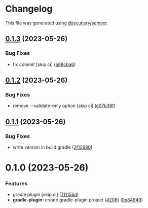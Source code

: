 # Changelog

This file was generated using [@jscutlery/semver](https://github.com/jscutlery/semver).

## [0.1.3](https://github.com/khalilou88/jnxplus/compare/gradle-plugin-0.1.2...gradle-plugin-0.1.3) (2023-05-26)


### Bug Fixes

* fix commit [skip ci] ([a98cba6](https://github.com/khalilou88/jnxplus/commit/a98cba678d5b11ca3f74dc27eeb4ead818211768))



## [0.1.2](https://github.com/khalilou88/jnxplus/compare/gradle-plugin-0.1.1...gradle-plugin-0.1.2) (2023-05-26)


### Bug Fixes

* remove --validate-only option [skip ci] ([e07b36f](https://github.com/khalilou88/jnxplus/commit/e07b36f2635f7842534ff6598ba1b4e56343930e))



## [0.1.1](https://github.com/khalilou88/jnxplus/compare/gradle-plugin-0.1.0...gradle-plugin-0.1.1) (2023-05-26)


### Bug Fixes

* write version in build gradle ([2f12986](https://github.com/khalilou88/jnxplus/commit/2f129867d6fdd6f7984e895337cde7a121e462ca))



# 0.1.0 (2023-05-26)


### Features

* gradle plugin [skip ci] ([711156d](https://github.com/khalilou88/jnxplus/commit/711156df4d51838da39ccfe5181398048c3d5b4b))
* **gradle-plugin:** create gradle-plugin project ([#208](https://github.com/khalilou88/jnxplus/issues/208)) ([0e84849](https://github.com/khalilou88/jnxplus/commit/0e84849bc64e415465185f4b51176412f03438f1))
